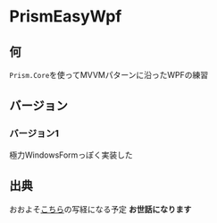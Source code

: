 ﻿# PrismEasyWpf

## 何

``Prism.Core``を使ってMVVMパターンに沿ったWPFの練習

## バージョン

### バージョン1

極力WindowsFormっぽく実装した

## 出典

おおよそ[こちら](https://qiita.com/hiki_neet_p/items/e381c687b0644c0e4978)の写経になる予定 **お世話になります**
